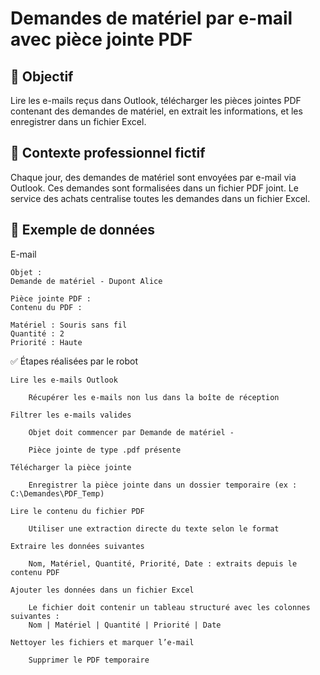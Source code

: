 # Demandes de matériel par e-mail avec pièce jointe PDF

## 🎯 Objectif

Lire les e-mails reçus dans Outlook, télécharger les pièces jointes PDF contenant des demandes de matériel, en extrait les informations, et les enregistrer dans un fichier Excel.

## 📌 Contexte professionnel fictif

Chaque jour, des demandes de matériel sont envoyées par e-mail via Outlook. Ces demandes sont formalisées dans un fichier PDF joint. Le service des achats centralise toutes les demandes dans un fichier Excel.

## 🧪 Exemple de données
E-mail

    Objet :
    Demande de matériel - Dupont Alice

    Pièce jointe PDF :
    Contenu du PDF :

    Matériel : Souris sans fil  
    Quantité : 2  
    Priorité : Haute

✅ Étapes réalisées par le robot

    Lire les e-mails Outlook

        Récupérer les e-mails non lus dans la boîte de réception

    Filtrer les e-mails valides

        Objet doit commencer par Demande de matériel -

        Pièce jointe de type .pdf présente

    Télécharger la pièce jointe

        Enregistrer la pièce jointe dans un dossier temporaire (ex : C:\Demandes\PDF_Temp)

    Lire le contenu du fichier PDF

        Utiliser une extraction directe du texte selon le format

    Extraire les données suivantes

        Nom, Matériel, Quantité, Priorité, Date : extraits depuis le contenu PDF

    Ajouter les données dans un fichier Excel

        Le fichier doit contenir un tableau structuré avec les colonnes suivantes :
        Nom | Matériel | Quantité | Priorité | Date 

    Nettoyer les fichiers et marquer l’e-mail

        Supprimer le PDF temporaire





